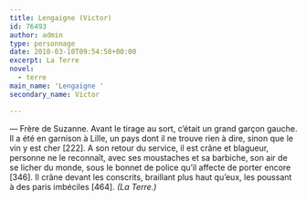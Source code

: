 ```yaml
---
title: Lengaigne (Victor)
id: 76493
author: admin
type: personnage
date: 2010-03-10T09:54:58+00:00
excerpt: La Terre
novel:
  - terre
main_name: 'Lengaigne '
secondary_name: Victor

---
```

— Frère de Suzanne. Avant le tirage au sort, c&rsquo;était un grand garçon gauche. Il a été en garnison à Lille, un pays dont il ne trouve rien à dire, sinon que le vin y est cher [222]. A son retour du service, il est crâne et blagueur, personne ne le reconnaît, avec ses moustaches et sa barbiche, son air de se licher du monde, sous le bonnet de police qu&rsquo;il affecte de porter encore [346]. Il crâne devant les conscrits, braillant plus haut qu&rsquo;eux, les poussant à des paris imbéciles [464]. _(La Terre.)_